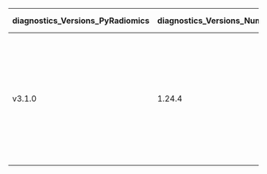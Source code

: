 | diagnostics_Versions_PyRadiomics | diagnostics_Versions_Numpy | diagnostics_Versions_SimpleITK | diagnostics_Versions_PyWavelet | diagnostics_Versions_Python | diagnostics_Configuration_Settings | diagnostics_Configuration_EnabledImageTypes | diagnostics_Image-original_Hash | diagnostics_Image-original_Dimensionality | diagnostics_Image-original_Spacing | diagnostics_Image-original_Size | diagnostics_Image-original_Mean | diagnostics_Image-original_Minimum | diagnostics_Image-original_Maximum | diagnostics_Mask-original_Hash | diagnostics_Mask-original_Spacing | diagnostics_Mask-original_Size | diagnostics_Mask-original_BoundingBox | diagnostics_Mask-original_VoxelNum | diagnostics_Mask-original_VolumeNum | diagnostics_Mask-original_CenterOfMassIndex | diagnostics_Mask-original_CenterOfMass | diagnostics_Image-interpolated_Spacing | diagnostics_Image-interpolated_Size | diagnostics_Image-interpolated_Mean | diagnostics_Image-interpolated_Minimum | diagnostics_Image-interpolated_Maximum | diagnostics_Mask-interpolated_Spacing | diagnostics_Mask-interpolated_Size | diagnostics_Mask-interpolated_BoundingBox | diagnostics_Mask-interpolated_VoxelNum | diagnostics_Mask-interpolated_VolumeNum | diagnostics_Mask-interpolated_CenterOfMassIndex | diagnostics_Mask-interpolated_CenterOfMass | diagnostics_Mask-interpolated_Mean | diagnostics_Mask-interpolated_Minimum | diagnostics_Mask-interpolated_Maximum | original_shape_VoxelVolume | original_shape_MeshVolume | original_shape_SurfaceArea | original_shape_SurfaceVolumeRatio | original_shape_Compactness1 | original_shape_Compactness2 | original_shape_Sphericity | original_shape_SphericalDisproportion | original_shape_Maximum3DDiameter | original_shape_Maximum2DDiameterSlice | original_shape_Maximum2DDiameterColumn | original_shape_Maximum2DDiameterRow | original_shape_MajorAxisLength | original_shape_MinorAxisLength | original_shape_LeastAxisLength | original_shape_Elongation | original_shape_Flatness | original_firstorder_Energy | original_firstorder_TotalEnergy | original_firstorder_Entropy | original_firstorder_Minimum | original_firstorder_10Percentile | original_firstorder_90Percentile | original_firstorder_Maximum | original_firstorder_Mean | original_firstorder_Median | original_firstorder_InterquartileRange | original_firstorder_Range | original_firstorder_MeanAbsoluteDeviation | original_firstorder_RobustMeanAbsoluteDeviation | original_firstorder_RootMeanSquared | original_firstorder_StandardDeviation | original_firstorder_Skewness | original_firstorder_Kurtosis | original_firstorder_Variance | original_firstorder_Uniformity | original_glcm_Autocorrelation | original_glcm_ClusterProminence | original_glcm_ClusterShade | original_glcm_ClusterTendency | original_glcm_Contrast | original_glcm_Correlation | original_glcm_DifferenceAverage | original_glcm_DifferenceEntropy | original_glcm_DifferenceVariance | original_glcm_Id | original_glcm_Idm | original_glcm_Idmn | original_glcm_Idn | original_glcm_Imc1 | original_glcm_Imc2 | original_glcm_InverseVariance | original_glcm_JointAverage | original_glcm_JointEnergy | original_glcm_JointEntropy | original_glcm_MCC | original_glcm_MaximumProbability | original_glcm_SumAverage | original_glcm_SumEntropy | original_glcm_SumSquares | original_gldm_DependenceEntropy | original_gldm_DependenceNonUniformity | original_gldm_DependenceNonUniformityNormalized | original_gldm_DependenceVariance | original_gldm_GrayLevelNonUniformity | original_gldm_GrayLevelVariance | original_gldm_HighGrayLevelEmphasis | original_gldm_LargeDependenceEmphasis | original_gldm_LargeDependenceHighGrayLevelEmphasis | original_gldm_LargeDependenceLowGrayLevelEmphasis | original_gldm_LowGrayLevelEmphasis | original_gldm_SmallDependenceEmphasis | original_gldm_SmallDependenceHighGrayLevelEmphasis | original_gldm_SmallDependenceLowGrayLevelEmphasis | original_glrlm_GrayLevelNonUniformity | original_glrlm_GrayLevelNonUniformityNormalized | original_glrlm_GrayLevelVariance | original_glrlm_HighGrayLevelRunEmphasis | original_glrlm_LongRunEmphasis | original_glrlm_LongRunHighGrayLevelEmphasis | original_glrlm_LongRunLowGrayLevelEmphasis | original_glrlm_LowGrayLevelRunEmphasis | original_glrlm_RunEntropy | original_glrlm_RunLengthNonUniformity | original_glrlm_RunLengthNonUniformityNormalized | original_glrlm_RunPercentage | original_glrlm_RunVariance | original_glrlm_ShortRunEmphasis | original_glrlm_ShortRunHighGrayLevelEmphasis | original_glrlm_ShortRunLowGrayLevelEmphasis | original_glszm_GrayLevelNonUniformity | original_glszm_GrayLevelNonUniformityNormalized | original_glszm_GrayLevelVariance | original_glszm_HighGrayLevelZoneEmphasis | original_glszm_LargeAreaEmphasis | original_glszm_LargeAreaHighGrayLevelEmphasis | original_glszm_LargeAreaLowGrayLevelEmphasis | original_glszm_LowGrayLevelZoneEmphasis | original_glszm_SizeZoneNonUniformity | original_glszm_SizeZoneNonUniformityNormalized | original_glszm_SmallAreaEmphasis | original_glszm_SmallAreaHighGrayLevelEmphasis | original_glszm_SmallAreaLowGrayLevelEmphasis | original_glszm_ZoneEntropy | original_glszm_ZonePercentage | original_glszm_ZoneVariance | original_ngtdm_Busyness | original_ngtdm_Coarseness | original_ngtdm_Complexity | original_ngtdm_Contrast | original_ngtdm_Strength | log-sigma-3-mm-3D_firstorder_Energy | log-sigma-3-mm-3D_firstorder_TotalEnergy | log-sigma-3-mm-3D_firstorder_Entropy | log-sigma-3-mm-3D_firstorder_Minimum | log-sigma-3-mm-3D_firstorder_10Percentile | log-sigma-3-mm-3D_firstorder_90Percentile | log-sigma-3-mm-3D_firstorder_Maximum | log-sigma-3-mm-3D_firstorder_Mean | log-sigma-3-mm-3D_firstorder_Median | log-sigma-3-mm-3D_firstorder_InterquartileRange | log-sigma-3-mm-3D_firstorder_Range | log-sigma-3-mm-3D_firstorder_MeanAbsoluteDeviation | log-sigma-3-mm-3D_firstorder_RobustMeanAbsoluteDeviation | log-sigma-3-mm-3D_firstorder_RootMeanSquared | log-sigma-3-mm-3D_firstorder_StandardDeviation | log-sigma-3-mm-3D_firstorder_Skewness | log-sigma-3-mm-3D_firstorder_Kurtosis | log-sigma-3-mm-3D_firstorder_Variance | log-sigma-3-mm-3D_firstorder_Uniformity | log-sigma-3-mm-3D_glcm_Autocorrelation | log-sigma-3-mm-3D_glcm_ClusterProminence | log-sigma-3-mm-3D_glcm_ClusterShade | log-sigma-3-mm-3D_glcm_ClusterTendency | log-sigma-3-mm-3D_glcm_Contrast | log-sigma-3-mm-3D_glcm_Correlation | log-sigma-3-mm-3D_glcm_DifferenceAverage | log-sigma-3-mm-3D_glcm_DifferenceEntropy | log-sigma-3-mm-3D_glcm_DifferenceVariance | log-sigma-3-mm-3D_glcm_Id | log-sigma-3-mm-3D_glcm_Idm | log-sigma-3-mm-3D_glcm_Idmn | log-sigma-3-mm-3D_glcm_Idn | log-sigma-3-mm-3D_glcm_Imc1 | log-sigma-3-mm-3D_glcm_Imc2 | log-sigma-3-mm-3D_glcm_InverseVariance | log-sigma-3-mm-3D_glcm_JointAverage | log-sigma-3-mm-3D_glcm_JointEnergy | log-sigma-3-mm-3D_glcm_JointEntropy | log-sigma-3-mm-3D_glcm_MCC | log-sigma-3-mm-3D_glcm_MaximumProbability | log-sigma-3-mm-3D_glcm_SumAverage | log-sigma-3-mm-3D_glcm_SumEntropy | log-sigma-3-mm-3D_glcm_SumSquares | log-sigma-3-mm-3D_gldm_DependenceEntropy | log-sigma-3-mm-3D_gldm_DependenceNonUniformity | log-sigma-3-mm-3D_gldm_DependenceNonUniformityNormalized | log-sigma-3-mm-3D_gldm_DependenceVariance | log-sigma-3-mm-3D_gldm_GrayLevelNonUniformity | log-sigma-3-mm-3D_gldm_GrayLevelVariance | log-sigma-3-mm-3D_gldm_HighGrayLevelEmphasis | log-sigma-3-mm-3D_gldm_LargeDependenceEmphasis | log-sigma-3-mm-3D_gldm_LargeDependenceHighGrayLevelEmphasis | log-sigma-3-mm-3D_gldm_LargeDependenceLowGrayLevelEmphasis | log-sigma-3-mm-3D_gldm_LowGrayLevelEmphasis | log-sigma-3-mm-3D_gldm_SmallDependenceEmphasis | log-sigma-3-mm-3D_gldm_SmallDependenceHighGrayLevelEmphasis | log-sigma-3-mm-3D_gldm_SmallDependenceLowGrayLevelEmphasis | log-sigma-3-mm-3D_glrlm_GrayLevelNonUniformity | log-sigma-3-mm-3D_glrlm_GrayLevelNonUniformityNormalized | log-sigma-3-mm-3D_glrlm_GrayLevelVariance | log-sigma-3-mm-3D_glrlm_HighGrayLevelRunEmphasis | log-sigma-3-mm-3D_glrlm_LongRunEmphasis | log-sigma-3-mm-3D_glrlm_LongRunHighGrayLevelEmphasis | log-sigma-3-mm-3D_glrlm_LongRunLowGrayLevelEmphasis | log-sigma-3-mm-3D_glrlm_LowGrayLevelRunEmphasis | log-sigma-3-mm-3D_glrlm_RunEntropy | log-sigma-3-mm-3D_glrlm_RunLengthNonUniformity | log-sigma-3-mm-3D_glrlm_RunLengthNonUniformityNormalized | log-sigma-3-mm-3D_glrlm_RunPercentage | log-sigma-3-mm-3D_glrlm_RunVariance | log-sigma-3-mm-3D_glrlm_ShortRunEmphasis | log-sigma-3-mm-3D_glrlm_ShortRunHighGrayLevelEmphasis | log-sigma-3-mm-3D_glrlm_ShortRunLowGrayLevelEmphasis | log-sigma-3-mm-3D_glszm_GrayLevelNonUniformity | log-sigma-3-mm-3D_glszm_GrayLevelNonUniformityNormalized | log-sigma-3-mm-3D_glszm_GrayLevelVariance | log-sigma-3-mm-3D_glszm_HighGrayLevelZoneEmphasis | log-sigma-3-mm-3D_glszm_LargeAreaEmphasis | log-sigma-3-mm-3D_glszm_LargeAreaHighGrayLevelEmphasis | log-sigma-3-mm-3D_glszm_LargeAreaLowGrayLevelEmphasis | log-sigma-3-mm-3D_glszm_LowGrayLevelZoneEmphasis | log-sigma-3-mm-3D_glszm_SizeZoneNonUniformity | log-sigma-3-mm-3D_glszm_SizeZoneNonUniformityNormalized | log-sigma-3-mm-3D_glszm_SmallAreaEmphasis | log-sigma-3-mm-3D_glszm_SmallAreaHighGrayLevelEmphasis | log-sigma-3-mm-3D_glszm_SmallAreaLowGrayLevelEmphasis | log-sigma-3-mm-3D_glszm_ZoneEntropy | log-sigma-3-mm-3D_glszm_ZonePercentage | log-sigma-3-mm-3D_glszm_ZoneVariance | log-sigma-3-mm-3D_ngtdm_Busyness | log-sigma-3-mm-3D_ngtdm_Coarseness | log-sigma-3-mm-3D_ngtdm_Complexity | log-sigma-3-mm-3D_ngtdm_Contrast | log-sigma-3-mm-3D_ngtdm_Strength | log-sigma-5-mm-3D_firstorder_Energy | log-sigma-5-mm-3D_firstorder_TotalEnergy | log-sigma-5-mm-3D_firstorder_Entropy | log-sigma-5-mm-3D_firstorder_Minimum | log-sigma-5-mm-3D_firstorder_10Percentile | log-sigma-5-mm-3D_firstorder_90Percentile | log-sigma-5-mm-3D_firstorder_Maximum | log-sigma-5-mm-3D_firstorder_Mean | log-sigma-5-mm-3D_firstorder_Median | log-sigma-5-mm-3D_firstorder_InterquartileRange | log-sigma-5-mm-3D_firstorder_Range | log-sigma-5-mm-3D_firstorder_MeanAbsoluteDeviation | log-sigma-5-mm-3D_firstorder_RobustMeanAbsoluteDeviation | log-sigma-5-mm-3D_firstorder_RootMeanSquared | log-sigma-5-mm-3D_firstorder_StandardDeviation | log-sigma-5-mm-3D_firstorder_Skewness | log-sigma-5-mm-3D_firstorder_Kurtosis | log-sigma-5-mm-3D_firstorder_Variance | log-sigma-5-mm-3D_firstorder_Uniformity | log-sigma-5-mm-3D_glcm_Autocorrelation | log-sigma-5-mm-3D_glcm_ClusterProminence | log-sigma-5-mm-3D_glcm_ClusterShade | log-sigma-5-mm-3D_glcm_ClusterTendency | log-sigma-5-mm-3D_glcm_Contrast | log-sigma-5-mm-3D_glcm_Correlation | log-sigma-5-mm-3D_glcm_DifferenceAverage | log-sigma-5-mm-3D_glcm_DifferenceEntropy | log-sigma-5-mm-3D_glcm_DifferenceVariance | log-sigma-5-mm-3D_glcm_Id | log-sigma-5-mm-3D_glcm_Idm | log-sigma-5-mm-3D_glcm_Idmn | log-sigma-5-mm-3D_glcm_Idn | log-sigma-5-mm-3D_glcm_Imc1 | log-sigma-5-mm-3D_glcm_Imc2 | log-sigma-5-mm-3D_glcm_InverseVariance | log-sigma-5-mm-3D_glcm_JointAverage | log-sigma-5-mm-3D_glcm_JointEnergy | log-sigma-5-mm-3D_glcm_JointEntropy | log-sigma-5-mm-3D_glcm_MCC | log-sigma-5-mm-3D_glcm_MaximumProbability | log-sigma-5-mm-3D_glcm_SumAverage | log-sigma-5-mm-3D_glcm_SumEntropy | log-sigma-5-mm-3D_glcm_SumSquares | log-sigma-5-mm-3D_gldm_DependenceEntropy | log-sigma-5-mm-3D_gldm_DependenceNonUniformity | log-sigma-5-mm-3D_gldm_DependenceNonUniformityNormalized | log-sigma-5-mm-3D_gldm_DependenceVariance | log-sigma-5-mm-3D_gldm_GrayLevelNonUniformity | log-sigma-5-mm-3D_gldm_GrayLevelVariance | log-sigma-5-mm-3D_gldm_HighGrayLevelEmphasis | log-sigma-5-mm-3D_gldm_LargeDependenceEmphasis | log-sigma-5-mm-3D_gldm_LargeDependenceHighGrayLevelEmphasis | log-sigma-5-mm-3D_gldm_LargeDependenceLowGrayLevelEmphasis | log-sigma-5-mm-3D_gldm_LowGrayLevelEmphasis | log-sigma-5-mm-3D_gldm_SmallDependenceEmphasis | log-sigma-5-mm-3D_gldm_SmallDependenceHighGrayLevelEmphasis | log-sigma-5-mm-3D_gldm_SmallDependenceLowGrayLevelEmphasis | log-sigma-5-mm-3D_glrlm_GrayLevelNonUniformity | log-sigma-5-mm-3D_glrlm_GrayLevelNonUniformityNormalized | log-sigma-5-mm-3D_glrlm_GrayLevelVariance | log-sigma-5-mm-3D_glrlm_HighGrayLevelRunEmphasis | log-sigma-5-mm-3D_glrlm_LongRunEmphasis | log-sigma-5-mm-3D_glrlm_LongRunHighGrayLevelEmphasis | log-sigma-5-mm-3D_glrlm_LongRunLowGrayLevelEmphasis | log-sigma-5-mm-3D_glrlm_LowGrayLevelRunEmphasis | log-sigma-5-mm-3D_glrlm_RunEntropy | log-sigma-5-mm-3D_glrlm_RunLengthNonUniformity | log-sigma-5-mm-3D_glrlm_RunLengthNonUniformityNormalized | log-sigma-5-mm-3D_glrlm_RunPercentage | log-sigma-5-mm-3D_glrlm_RunVariance | log-sigma-5-mm-3D_glrlm_ShortRunEmphasis | log-sigma-5-mm-3D_glrlm_ShortRunHighGrayLevelEmphasis | log-sigma-5-mm-3D_glrlm_ShortRunLowGrayLevelEmphasis | log-sigma-5-mm-3D_glszm_GrayLevelNonUniformity | log-sigma-5-mm-3D_glszm_GrayLevelNonUniformityNormalized | log-sigma-5-mm-3D_glszm_GrayLevelVariance | log-sigma-5-mm-3D_glszm_HighGrayLevelZoneEmphasis | log-sigma-5-mm-3D_glszm_LargeAreaEmphasis | log-sigma-5-mm-3D_glszm_LargeAreaHighGrayLevelEmphasis | log-sigma-5-mm-3D_glszm_LargeAreaLowGrayLevelEmphasis | log-sigma-5-mm-3D_glszm_LowGrayLevelZoneEmphasis | log-sigma-5-mm-3D_glszm_SizeZoneNonUniformity | log-sigma-5-mm-3D_glszm_SizeZoneNonUniformityNormalized | log-sigma-5-mm-3D_glszm_SmallAreaEmphasis | log-sigma-5-mm-3D_glszm_SmallAreaHighGrayLevelEmphasis | log-sigma-5-mm-3D_glszm_SmallAreaLowGrayLevelEmphasis | log-sigma-5-mm-3D_glszm_ZoneEntropy | log-sigma-5-mm-3D_glszm_ZonePercentage | log-sigma-5-mm-3D_glszm_ZoneVariance | log-sigma-5-mm-3D_ngtdm_Busyness | log-sigma-5-mm-3D_ngtdm_Coarseness | log-sigma-5-mm-3D_ngtdm_Complexity | log-sigma-5-mm-3D_ngtdm_Contrast | log-sigma-5-mm-3D_ngtdm_Strength | wavelet-LLH_firstorder_Energy | wavelet-LLH_firstorder_TotalEnergy | wavelet-LLH_firstorder_Entropy | wavelet-LLH_firstorder_Minimum | wavelet-LLH_firstorder_10Percentile | wavelet-LLH_firstorder_90Percentile | wavelet-LLH_firstorder_Maximum | wavelet-LLH_firstorder_Mean | wavelet-LLH_firstorder_Median | wavelet-LLH_firstorder_InterquartileRange | wavelet-LLH_firstorder_Range | wavelet-LLH_firstorder_MeanAbsoluteDeviation | wavelet-LLH_firstorder_RobustMeanAbsoluteDeviation | wavelet-LLH_firstorder_RootMeanSquared | wavelet-LLH_firstorder_StandardDeviation | wavelet-LLH_firstorder_Skewness | wavelet-LLH_firstorder_Kurtosis | wavelet-LLH_firstorder_Variance | wavelet-LLH_firstorder_Uniformity | wavelet-LLH_glcm_Autocorrelation | wavelet-LLH_glcm_ClusterProminence | wavelet-LLH_glcm_ClusterShade | wavelet-LLH_glcm_ClusterTendency | wavelet-LLH_glcm_Contrast | wavelet-LLH_glcm_Correlation | wavelet-LLH_glcm_DifferenceAverage | wavelet-LLH_glcm_DifferenceEntropy | wavelet-LLH_glcm_DifferenceVariance | wavelet-LLH_glcm_Id | wavelet-LLH_glcm_Idm | wavelet-LLH_glcm_Idmn | wavelet-LLH_glcm_Idn | wavelet-LLH_glcm_Imc1 | wavelet-LLH_glcm_Imc2 | wavelet-LLH_glcm_InverseVariance | wavelet-LLH_glcm_JointAverage | wavelet-LLH_glcm_JointEnergy | wavelet-LLH_glcm_JointEntropy | wavelet-LLH_glcm_MCC | wavelet-LLH_glcm_MaximumProbability | wavelet-LLH_glcm_SumAverage | wavelet-LLH_glcm_SumEntropy | wavelet-LLH_glcm_SumSquares | wavelet-LLH_gldm_DependenceEntropy | wavelet-LLH_gldm_DependenceNonUniformity | wavelet-LLH_gldm_DependenceNonUniformityNormalized | wavelet-LLH_gldm_DependenceVariance | wavelet-LLH_gldm_GrayLevelNonUniformity | wavelet-LLH_gldm_GrayLevelVariance | wavelet-LLH_gldm_HighGrayLevelEmphasis | wavelet-LLH_gldm_LargeDependenceEmphasis | wavelet-LLH_gldm_LargeDependenceHighGrayLevelEmphasis | wavelet-LLH_gldm_LargeDependenceLowGrayLevelEmphasis | wavelet-LLH_gldm_LowGrayLevelEmphasis | wavelet-LLH_gldm_SmallDependenceEmphasis | wavelet-LLH_gldm_SmallDependenceHighGrayLevelEmphasis | wavelet-LLH_gldm_SmallDependenceLowGrayLevelEmphasis | wavelet-LLH_glrlm_GrayLevelNonUniformity | wavelet-LLH_glrlm_GrayLevelNonUniformityNormalized | wavelet-LLH_glrlm_GrayLevelVariance | wavelet-LLH_glrlm_HighGrayLevelRunEmphasis | wavelet-LLH_glrlm_LongRunEmphasis | wavelet-LLH_glrlm_LongRunHighGrayLevelEmphasis | wavelet-LLH_glrlm_LongRunLowGrayLevelEmphasis | wavelet-LLH_glrlm_LowGrayLevelRunEmphasis | wavelet-LLH_glrlm_RunEntropy | wavelet-LLH_glrlm_RunLengthNonUniformity | wavelet-LLH_glrlm_RunLengthNonUniformityNormalized | wavelet-LLH_glrlm_RunPercentage | wavelet-LLH_glrlm_RunVariance | wavelet-LLH_glrlm_ShortRunEmphasis | wavelet-LLH_glrlm_ShortRunHighGrayLevelEmphasis | wavelet-LLH_glrlm_ShortRunLowGrayLevelEmphasis | wavelet-LLH_glszm_GrayLevelNonUniformity | wavelet-LLH_glszm_GrayLevelNonUniformityNormalized | wavelet-LLH_glszm_GrayLevelVariance | wavelet-LLH_glszm_HighGrayLevelZoneEmphasis | wavelet-LLH_glszm_LargeAreaEmphasis | wavelet-LLH_glszm_LargeAreaHighGrayLevelEmphasis | wavelet-LLH_glszm_LargeAreaLowGrayLevelEmphasis | wavelet-LLH_glszm_LowGrayLevelZoneEmphasis | wavelet-LLH_glszm_SizeZoneNonUniformity | wavelet-LLH_glszm_SizeZoneNonUniformityNormalized | wavelet-LLH_glszm_SmallAreaEmphasis | wavelet-LLH_glszm_SmallAreaHighGrayLevelEmphasis | wavelet-LLH_glszm_SmallAreaLowGrayLevelEmphasis | wavelet-LLH_glszm_ZoneEntropy | wavelet-LLH_glszm_ZonePercentage | wavelet-LLH_glszm_ZoneVariance | wavelet-LLH_ngtdm_Busyness | wavelet-LLH_ngtdm_Coarseness | wavelet-LLH_ngtdm_Complexity | wavelet-LLH_ngtdm_Contrast | wavelet-LLH_ngtdm_Strength | wavelet-LHL_firstorder_Energy | wavelet-LHL_firstorder_TotalEnergy | wavelet-LHL_firstorder_Entropy | wavelet-LHL_firstorder_Minimum | wavelet-LHL_firstorder_10Percentile | wavelet-LHL_firstorder_90Percentile | wavelet-LHL_firstorder_Maximum | wavelet-LHL_firstorder_Mean | wavelet-LHL_firstorder_Median | wavelet-LHL_firstorder_InterquartileRange | wavelet-LHL_firstorder_Range | wavelet-LHL_firstorder_MeanAbsoluteDeviation | wavelet-LHL_firstorder_RobustMeanAbsoluteDeviation | wavelet-LHL_firstorder_RootMeanSquared | wavelet-LHL_firstorder_StandardDeviation | wavelet-LHL_firstorder_Skewness | wavelet-LHL_firstorder_Kurtosis | wavelet-LHL_firstorder_Variance | wavelet-LHL_firstorder_Uniformity | wavelet-LHL_glcm_Autocorrelation | wavelet-LHL_glcm_ClusterProminence | wavelet-LHL_glcm_ClusterShade | wavelet-LHL_glcm_ClusterTendency | wavelet-LHL_glcm_Contrast | wavelet-LHL_glcm_Correlation | wavelet-LHL_glcm_DifferenceAverage | wavelet-LHL_glcm_DifferenceEntropy | wavelet-LHL_glcm_DifferenceVariance | wavelet-LHL_glcm_Id | wavelet-LHL_glcm_Idm | wavelet-LHL_glcm_Idmn | wavelet-LHL_glcm_Idn | wavelet-LHL_glcm_Imc1 | wavelet-LHL_glcm_Imc2 | wavelet-LHL_glcm_InverseVariance | wavelet-LHL_glcm_JointAverage | wavelet-LHL_glcm_JointEnergy | wavelet-LHL_glcm_JointEntropy | wavelet-LHL_glcm_MCC | wavelet-LHL_glcm_MaximumProbability | wavelet-LHL_glcm_SumAverage | wavelet-LHL_glcm_SumEntropy | wavelet-LHL_glcm_SumSquares | wavelet-LHL_gldm_DependenceEntropy | wavelet-LHL_gldm_DependenceNonUniformity | wavelet-LHL_gldm_DependenceNonUniformityNormalized | wavelet-LHL_gldm_DependenceVariance | wavelet-LHL_gldm_GrayLevelNonUniformity | wavelet-LHL_gldm_GrayLevelVariance | wavelet-LHL_gldm_HighGrayLevelEmphasis | wavelet-LHL_gldm_LargeDependenceEmphasis | wavelet-LHL_gldm_LargeDependenceHighGrayLevelEmphasis | wavelet-LHL_gldm_LargeDependenceLowGrayLevelEmphasis | wavelet-LHL_gldm_LowGrayLevelEmphasis | wavelet-LHL_gldm_SmallDependenceEmphasis | wavelet-LHL_gldm_SmallDependenceHighGrayLevelEmphasis | wavelet-LHL_gldm_SmallDependenceLowGrayLevelEmphasis | wavelet-LHL_glrlm_GrayLevelNonUniformity | wavelet-LHL_glrlm_GrayLevelNonUniformityNormalized | wavelet-LHL_glrlm_GrayLevelVariance | wavelet-LHL_glrlm_HighGrayLevelRunEmphasis | wavelet-LHL_glrlm_LongRunEmphasis | wavelet-LHL_glrlm_LongRunHighGrayLevelEmphasis | wavelet-LHL_glrlm_LongRunLowGrayLevelEmphasis | wavelet-LHL_glrlm_LowGrayLevelRunEmphasis | wavelet-LHL_glrlm_RunEntropy | wavelet-LHL_glrlm_RunLengthNonUniformity | wavelet-LHL_glrlm_RunLengthNonUniformityNormalized | wavelet-LHL_glrlm_RunPercentage | wavelet-LHL_glrlm_RunVariance | wavelet-LHL_glrlm_ShortRunEmphasis | wavelet-LHL_glrlm_ShortRunHighGrayLevelEmphasis | wavelet-LHL_glrlm_ShortRunLowGrayLevelEmphasis | wavelet-LHL_glszm_GrayLevelNonUniformity | wavelet-LHL_glszm_GrayLevelNonUniformityNormalized | wavelet-LHL_glszm_GrayLevelVariance | wavelet-LHL_glszm_HighGrayLevelZoneEmphasis | wavelet-LHL_glszm_LargeAreaEmphasis | wavelet-LHL_glszm_LargeAreaHighGrayLevelEmphasis | wavelet-LHL_glszm_LargeAreaLowGrayLevelEmphasis | wavelet-LHL_glszm_LowGrayLevelZoneEmphasis | wavelet-LHL_glszm_SizeZoneNonUniformity | wavelet-LHL_glszm_SizeZoneNonUniformityNormalized | wavelet-LHL_glszm_SmallAreaEmphasis | wavelet-LHL_glszm_SmallAreaHighGrayLevelEmphasis | wavelet-LHL_glszm_SmallAreaLowGrayLevelEmphasis | wavelet-LHL_glszm_ZoneEntropy | wavelet-LHL_glszm_ZonePercentage | wavelet-LHL_glszm_ZoneVariance | wavelet-LHL_ngtdm_Busyness | wavelet-LHL_ngtdm_Coarseness | wavelet-LHL_ngtdm_Complexity | wavelet-LHL_ngtdm_Contrast | wavelet-LHL_ngtdm_Strength | wavelet-LHH_firstorder_Energy | wavelet-LHH_firstorder_TotalEnergy | wavelet-LHH_firstorder_Entropy | wavelet-LHH_firstorder_Minimum | wavelet-LHH_firstorder_10Percentile | wavelet-LHH_firstorder_90Percentile | wavelet-LHH_firstorder_Maximum | wavelet-LHH_firstorder_Mean | wavelet-LHH_firstorder_Median | wavelet-LHH_firstorder_InterquartileRange | wavelet-LHH_firstorder_Range | wavelet-LHH_firstorder_MeanAbsoluteDeviation | wavelet-LHH_firstorder_RobustMeanAbsoluteDeviation | wavelet-LHH_firstorder_RootMeanSquared | wavelet-LHH_firstorder_StandardDeviation | wavelet-LHH_firstorder_Skewness | wavelet-LHH_firstorder_Kurtosis | wavelet-LHH_firstorder_Variance | wavelet-LHH_firstorder_Uniformity | wavelet-LHH_glcm_Autocorrelation | wavelet-LHH_glcm_ClusterProminence | wavelet-LHH_glcm_ClusterShade | wavelet-LHH_glcm_ClusterTendency | wavelet-LHH_glcm_Contrast | wavelet-LHH_glcm_Correlation | wavelet-LHH_glcm_DifferenceAverage | wavelet-LHH_glcm_DifferenceEntropy | wavelet-LHH_glcm_DifferenceVariance | wavelet-LHH_glcm_Id | wavelet-LHH_glcm_Idm | wavelet-LHH_glcm_Idmn | wavelet-LHH_glcm_Idn | wavelet-LHH_glcm_Imc1 | wavelet-LHH_glcm_Imc2 | wavelet-LHH_glcm_InverseVariance | wavelet-LHH_glcm_JointAverage | wavelet-LHH_glcm_JointEnergy | wavelet-LHH_glcm_JointEntropy | wavelet-LHH_glcm_MCC | wavelet-LHH_glcm_MaximumProbability | wavelet-LHH_glcm_SumAverage | wavelet-LHH_glcm_SumEntropy | wavelet-LHH_glcm_SumSquares | wavelet-LHH_gldm_DependenceEntropy | wavelet-LHH_gldm_DependenceNonUniformity | wavelet-LHH_gldm_DependenceNonUniformityNormalized | wavelet-LHH_gldm_DependenceVariance | wavelet-LHH_gldm_GrayLevelNonUniformity | wavelet-LHH_gldm_GrayLevelVariance | wavelet-LHH_gldm_HighGrayLevelEmphasis | wavelet-LHH_gldm_LargeDependenceEmphasis | wavelet-LHH_gldm_LargeDependenceHighGrayLevelEmphasis | wavelet-LHH_gldm_LargeDependenceLowGrayLevelEmphasis | wavelet-LHH_gldm_LowGrayLevelEmphasis | wavelet-LHH_gldm_SmallDependenceEmphasis | wavelet-LHH_gldm_SmallDependenceHighGrayLevelEmphasis | wavelet-LHH_gldm_SmallDependenceLowGrayLevelEmphasis | wavelet-LHH_glrlm_GrayLevelNonUniformity | wavelet-LHH_glrlm_GrayLevelNonUniformityNormalized | wavelet-LHH_glrlm_GrayLevelVariance | wavelet-LHH_glrlm_HighGrayLevelRunEmphasis | wavelet-LHH_glrlm_LongRunEmphasis | wavelet-LHH_glrlm_LongRunHighGrayLevelEmphasis | wavelet-LHH_glrlm_LongRunLowGrayLevelEmphasis | wavelet-LHH_glrlm_LowGrayLevelRunEmphasis | wavelet-LHH_glrlm_RunEntropy | wavelet-LHH_glrlm_RunLengthNonUniformity | wavelet-LHH_glrlm_RunLengthNonUniformityNormalized | wavelet-LHH_glrlm_RunPercentage | wavelet-LHH_glrlm_RunVariance | wavelet-LHH_glrlm_ShortRunEmphasis | wavelet-LHH_glrlm_ShortRunHighGrayLevelEmphasis | wavelet-LHH_glrlm_ShortRunLowGrayLevelEmphasis | wavelet-LHH_glszm_GrayLevelNonUniformity | wavelet-LHH_glszm_GrayLevelNonUniformityNormalized | wavelet-LHH_glszm_GrayLevelVariance | wavelet-LHH_glszm_HighGrayLevelZoneEmphasis | wavelet-LHH_glszm_LargeAreaEmphasis | wavelet-LHH_glszm_LargeAreaHighGrayLevelEmphasis | wavelet-LHH_glszm_LargeAreaLowGrayLevelEmphasis | wavelet-LHH_glszm_LowGrayLevelZoneEmphasis | wavelet-LHH_glszm_SizeZoneNonUniformity | wavelet-LHH_glszm_SizeZoneNonUniformityNormalized | wavelet-LHH_glszm_SmallAreaEmphasis | wavelet-LHH_glszm_SmallAreaHighGrayLevelEmphasis | wavelet-LHH_glszm_SmallAreaLowGrayLevelEmphasis | wavelet-LHH_glszm_ZoneEntropy | wavelet-LHH_glszm_ZonePercentage | wavelet-LHH_glszm_ZoneVariance | wavelet-LHH_ngtdm_Busyness | wavelet-LHH_ngtdm_Coarseness | wavelet-LHH_ngtdm_Complexity | wavelet-LHH_ngtdm_Contrast | wavelet-LHH_ngtdm_Strength | wavelet-HLL_firstorder_Energy | wavelet-HLL_firstorder_TotalEnergy | wavelet-HLL_firstorder_Entropy | wavelet-HLL_firstorder_Minimum | wavelet-HLL_firstorder_10Percentile | wavelet-HLL_firstorder_90Percentile | wavelet-HLL_firstorder_Maximum | wavelet-HLL_firstorder_Mean | wavelet-HLL_firstorder_Median | wavelet-HLL_firstorder_InterquartileRange | wavelet-HLL_firstorder_Range | wavelet-HLL_firstorder_MeanAbsoluteDeviation | wavelet-HLL_firstorder_RobustMeanAbsoluteDeviation | wavelet-HLL_firstorder_RootMeanSquared | wavelet-HLL_firstorder_StandardDeviation | wavelet-HLL_firstorder_Skewness | wavelet-HLL_firstorder_Kurtosis | wavelet-HLL_firstorder_Variance | wavelet-HLL_firstorder_Uniformity | wavelet-HLL_glcm_Autocorrelation | wavelet-HLL_glcm_ClusterProminence | wavelet-HLL_glcm_ClusterShade | wavelet-HLL_glcm_ClusterTendency | wavelet-HLL_glcm_Contrast | wavelet-HLL_glcm_Correlation | wavelet-HLL_glcm_DifferenceAverage | wavelet-HLL_glcm_DifferenceEntropy | wavelet-HLL_glcm_DifferenceVariance | wavelet-HLL_glcm_Id | wavelet-HLL_glcm_Idm | wavelet-HLL_glcm_Idmn | wavelet-HLL_glcm_Idn | wavelet-HLL_glcm_Imc1 | wavelet-HLL_glcm_Imc2 | wavelet-HLL_glcm_InverseVariance | wavelet-HLL_glcm_JointAverage | wavelet-HLL_glcm_JointEnergy | wavelet-HLL_glcm_JointEntropy | wavelet-HLL_glcm_MCC | wavelet-HLL_glcm_MaximumProbability | wavelet-HLL_glcm_SumAverage | wavelet-HLL_glcm_SumEntropy | wavelet-HLL_glcm_SumSquares | wavelet-HLL_gldm_DependenceEntropy | wavelet-HLL_gldm_DependenceNonUniformity | wavelet-HLL_gldm_DependenceNonUniformityNormalized | wavelet-HLL_gldm_DependenceVariance | wavelet-HLL_gldm_GrayLevelNonUniformity | wavelet-HLL_gldm_GrayLevelVariance | wavelet-HLL_gldm_HighGrayLevelEmphasis | wavelet-HLL_gldm_LargeDependenceEmphasis | wavelet-HLL_gldm_LargeDependenceHighGrayLevelEmphasis | wavelet-HLL_gldm_LargeDependenceLowGrayLevelEmphasis | wavelet-HLL_gldm_LowGrayLevelEmphasis | wavelet-HLL_gldm_SmallDependenceEmphasis | wavelet-HLL_gldm_SmallDependenceHighGrayLevelEmphasis | wavelet-HLL_gldm_SmallDependenceLowGrayLevelEmphasis | wavelet-HLL_glrlm_GrayLevelNonUniformity | wavelet-HLL_glrlm_GrayLevelNonUniformityNormalized | wavelet-HLL_glrlm_GrayLevelVariance | wavelet-HLL_glrlm_HighGrayLevelRunEmphasis | wavelet-HLL_glrlm_LongRunEmphasis | wavelet-HLL_glrlm_LongRunHighGrayLevelEmphasis | wavelet-HLL_glrlm_LongRunLowGrayLevelEmphasis | wavelet-HLL_glrlm_LowGrayLevelRunEmphasis | wavelet-HLL_glrlm_RunEntropy | wavelet-HLL_glrlm_RunLengthNonUniformity | wavelet-HLL_glrlm_RunLengthNonUniformityNormalized | wavelet-HLL_glrlm_RunPercentage | wavelet-HLL_glrlm_RunVariance | wavelet-HLL_glrlm_ShortRunEmphasis | wavelet-HLL_glrlm_ShortRunHighGrayLevelEmphasis | wavelet-HLL_glrlm_ShortRunLowGrayLevelEmphasis | wavelet-HLL_glszm_GrayLevelNonUniformity | wavelet-HLL_glszm_GrayLevelNonUniformityNormalized | wavelet-HLL_glszm_GrayLevelVariance | wavelet-HLL_glszm_HighGrayLevelZoneEmphasis | wavelet-HLL_glszm_LargeAreaEmphasis | wavelet-HLL_glszm_LargeAreaHighGrayLevelEmphasis | wavelet-HLL_glszm_LargeAreaLowGrayLevelEmphasis | wavelet-HLL_glszm_LowGrayLevelZoneEmphasis | wavelet-HLL_glszm_SizeZoneNonUniformity | wavelet-HLL_glszm_SizeZoneNonUniformityNormalized | wavelet-HLL_glszm_SmallAreaEmphasis | wavelet-HLL_glszm_SmallAreaHighGrayLevelEmphasis | wavelet-HLL_glszm_SmallAreaLowGrayLevelEmphasis | wavelet-HLL_glszm_ZoneEntropy | wavelet-HLL_glszm_ZonePercentage | wavelet-HLL_glszm_ZoneVariance | wavelet-HLL_ngtdm_Busyness | wavelet-HLL_ngtdm_Coarseness | wavelet-HLL_ngtdm_Complexity | wavelet-HLL_ngtdm_Contrast | wavelet-HLL_ngtdm_Strength | wavelet-HLH_firstorder_Energy | wavelet-HLH_firstorder_TotalEnergy | wavelet-HLH_firstorder_Entropy | wavelet-HLH_firstorder_Minimum | wavelet-HLH_firstorder_10Percentile | wavelet-HLH_firstorder_90Percentile | wavelet-HLH_firstorder_Maximum | wavelet-HLH_firstorder_Mean | wavelet-HLH_firstorder_Median | wavelet-HLH_firstorder_InterquartileRange | wavelet-HLH_firstorder_Range | wavelet-HLH_firstorder_MeanAbsoluteDeviation | wavelet-HLH_firstorder_RobustMeanAbsoluteDeviation | wavelet-HLH_firstorder_RootMeanSquared | wavelet-HLH_firstorder_StandardDeviation | wavelet-HLH_firstorder_Skewness | wavelet-HLH_firstorder_Kurtosis | wavelet-HLH_firstorder_Variance | wavelet-HLH_firstorder_Uniformity | wavelet-HLH_glcm_Autocorrelation | wavelet-HLH_glcm_ClusterProminence | wavelet-HLH_glcm_ClusterShade | wavelet-HLH_glcm_ClusterTendency | wavelet-HLH_glcm_Contrast | wavelet-HLH_glcm_Correlation | wavelet-HLH_glcm_DifferenceAverage | wavelet-HLH_glcm_DifferenceEntropy | wavelet-HLH_glcm_DifferenceVariance | wavelet-HLH_glcm_Id | wavelet-HLH_glcm_Idm | wavelet-HLH_glcm_Idmn | wavelet-HLH_glcm_Idn | wavelet-HLH_glcm_Imc1 | wavelet-HLH_glcm_Imc2 | wavelet-HLH_glcm_InverseVariance | wavelet-HLH_glcm_JointAverage | wavelet-HLH_glcm_JointEnergy | wavelet-HLH_glcm_JointEntropy | wavelet-HLH_glcm_MCC | wavelet-HLH_glcm_MaximumProbability | wavelet-HLH_glcm_SumAverage | wavelet-HLH_glcm_SumEntropy | wavelet-HLH_glcm_SumSquares | wavelet-HLH_gldm_DependenceEntropy | wavelet-HLH_gldm_DependenceNonUniformity | wavelet-HLH_gldm_DependenceNonUniformityNormalized | wavelet-HLH_gldm_DependenceVariance | wavelet-HLH_gldm_GrayLevelNonUniformity | wavelet-HLH_gldm_GrayLevelVariance | wavelet-HLH_gldm_HighGrayLevelEmphasis | wavelet-HLH_gldm_LargeDependenceEmphasis | wavelet-HLH_gldm_LargeDependenceHighGrayLevelEmphasis | wavelet-HLH_gldm_LargeDependenceLowGrayLevelEmphasis | wavelet-HLH_gldm_LowGrayLevelEmphasis | wavelet-HLH_gldm_SmallDependenceEmphasis | wavelet-HLH_gldm_SmallDependenceHighGrayLevelEmphasis | wavelet-HLH_gldm_SmallDependenceLowGrayLevelEmphasis | wavelet-HLH_glrlm_GrayLevelNonUniformity | wavelet-HLH_glrlm_GrayLevelNonUniformityNormalized | wavelet-HLH_glrlm_GrayLevelVariance | wavelet-HLH_glrlm_HighGrayLevelRunEmphasis | wavelet-HLH_glrlm_LongRunEmphasis | wavelet-HLH_glrlm_LongRunHighGrayLevelEmphasis | wavelet-HLH_glrlm_LongRunLowGrayLevelEmphasis | wavelet-HLH_glrlm_LowGrayLevelRunEmphasis | wavelet-HLH_glrlm_RunEntropy | wavelet-HLH_glrlm_RunLengthNonUniformity | wavelet-HLH_glrlm_RunLengthNonUniformityNormalized | wavelet-HLH_glrlm_RunPercentage | wavelet-HLH_glrlm_RunVariance | wavelet-HLH_glrlm_ShortRunEmphasis | wavelet-HLH_glrlm_ShortRunHighGrayLevelEmphasis | wavelet-HLH_glrlm_ShortRunLowGrayLevelEmphasis | wavelet-HLH_glszm_GrayLevelNonUniformity | wavelet-HLH_glszm_GrayLevelNonUniformityNormalized | wavelet-HLH_glszm_GrayLevelVariance | wavelet-HLH_glszm_HighGrayLevelZoneEmphasis | wavelet-HLH_glszm_LargeAreaEmphasis | wavelet-HLH_glszm_LargeAreaHighGrayLevelEmphasis | wavelet-HLH_glszm_LargeAreaLowGrayLevelEmphasis | wavelet-HLH_glszm_LowGrayLevelZoneEmphasis | wavelet-HLH_glszm_SizeZoneNonUniformity | wavelet-HLH_glszm_SizeZoneNonUniformityNormalized | wavelet-HLH_glszm_SmallAreaEmphasis | wavelet-HLH_glszm_SmallAreaHighGrayLevelEmphasis | wavelet-HLH_glszm_SmallAreaLowGrayLevelEmphasis | wavelet-HLH_glszm_ZoneEntropy | wavelet-HLH_glszm_ZonePercentage | wavelet-HLH_glszm_ZoneVariance | wavelet-HLH_ngtdm_Busyness | wavelet-HLH_ngtdm_Coarseness | wavelet-HLH_ngtdm_Complexity | wavelet-HLH_ngtdm_Contrast | wavelet-HLH_ngtdm_Strength | wavelet-HHL_firstorder_Energy | wavelet-HHL_firstorder_TotalEnergy | wavelet-HHL_firstorder_Entropy | wavelet-HHL_firstorder_Minimum | wavelet-HHL_firstorder_10Percentile | wavelet-HHL_firstorder_90Percentile | wavelet-HHL_firstorder_Maximum | wavelet-HHL_firstorder_Mean | wavelet-HHL_firstorder_Median | wavelet-HHL_firstorder_InterquartileRange | wavelet-HHL_firstorder_Range | wavelet-HHL_firstorder_MeanAbsoluteDeviation | wavelet-HHL_firstorder_RobustMeanAbsoluteDeviation | wavelet-HHL_firstorder_RootMeanSquared | wavelet-HHL_firstorder_StandardDeviation | wavelet-HHL_firstorder_Skewness | wavelet-HHL_firstorder_Kurtosis | wavelet-HHL_firstorder_Variance | wavelet-HHL_firstorder_Uniformity | wavelet-HHL_glcm_Autocorrelation | wavelet-HHL_glcm_ClusterProminence | wavelet-HHL_glcm_ClusterShade | wavelet-HHL_glcm_ClusterTendency | wavelet-HHL_glcm_Contrast | wavelet-HHL_glcm_Correlation | wavelet-HHL_glcm_DifferenceAverage | wavelet-HHL_glcm_DifferenceEntropy | wavelet-HHL_glcm_DifferenceVariance | wavelet-HHL_glcm_Id | wavelet-HHL_glcm_Idm | wavelet-HHL_glcm_Idmn | wavelet-HHL_glcm_Idn | wavelet-HHL_glcm_Imc1 | wavelet-HHL_glcm_Imc2 | wavelet-HHL_glcm_InverseVariance | wavelet-HHL_glcm_JointAverage | wavelet-HHL_glcm_JointEnergy | wavelet-HHL_glcm_JointEntropy | wavelet-HHL_glcm_MCC | wavelet-HHL_glcm_MaximumProbability | wavelet-HHL_glcm_SumAverage | wavelet-HHL_glcm_SumEntropy | wavelet-HHL_glcm_SumSquares | wavelet-HHL_gldm_DependenceEntropy | wavelet-HHL_gldm_DependenceNonUniformity | wavelet-HHL_gldm_DependenceNonUniformityNormalized | wavelet-HHL_gldm_DependenceVariance | wavelet-HHL_gldm_GrayLevelNonUniformity | wavelet-HHL_gldm_GrayLevelVariance | wavelet-HHL_gldm_HighGrayLevelEmphasis | wavelet-HHL_gldm_LargeDependenceEmphasis | wavelet-HHL_gldm_LargeDependenceHighGrayLevelEmphasis | wavelet-HHL_gldm_LargeDependenceLowGrayLevelEmphasis | wavelet-HHL_gldm_LowGrayLevelEmphasis | wavelet-HHL_gldm_SmallDependenceEmphasis | wavelet-HHL_gldm_SmallDependenceHighGrayLevelEmphasis | wavelet-HHL_gldm_SmallDependenceLowGrayLevelEmphasis | wavelet-HHL_glrlm_GrayLevelNonUniformity | wavelet-HHL_glrlm_GrayLevelNonUniformityNormalized | wavelet-HHL_glrlm_GrayLevelVariance | wavelet-HHL_glrlm_HighGrayLevelRunEmphasis | wavelet-HHL_glrlm_LongRunEmphasis | wavelet-HHL_glrlm_LongRunHighGrayLevelEmphasis | wavelet-HHL_glrlm_LongRunLowGrayLevelEmphasis | wavelet-HHL_glrlm_LowGrayLevelRunEmphasis | wavelet-HHL_glrlm_RunEntropy | wavelet-HHL_glrlm_RunLengthNonUniformity | wavelet-HHL_glrlm_RunLengthNonUniformityNormalized | wavelet-HHL_glrlm_RunPercentage | wavelet-HHL_glrlm_RunVariance | wavelet-HHL_glrlm_ShortRunEmphasis | wavelet-HHL_glrlm_ShortRunHighGrayLevelEmphasis | wavelet-HHL_glrlm_ShortRunLowGrayLevelEmphasis | wavelet-HHL_glszm_GrayLevelNonUniformity | wavelet-HHL_glszm_GrayLevelNonUniformityNormalized | wavelet-HHL_glszm_GrayLevelVariance | wavelet-HHL_glszm_HighGrayLevelZoneEmphasis | wavelet-HHL_glszm_LargeAreaEmphasis | wavelet-HHL_glszm_LargeAreaHighGrayLevelEmphasis | wavelet-HHL_glszm_LargeAreaLowGrayLevelEmphasis | wavelet-HHL_glszm_LowGrayLevelZoneEmphasis | wavelet-HHL_glszm_SizeZoneNonUniformity | wavelet-HHL_glszm_SizeZoneNonUniformityNormalized | wavelet-HHL_glszm_SmallAreaEmphasis | wavelet-HHL_glszm_SmallAreaHighGrayLevelEmphasis | wavelet-HHL_glszm_SmallAreaLowGrayLevelEmphasis | wavelet-HHL_glszm_ZoneEntropy | wavelet-HHL_glszm_ZonePercentage | wavelet-HHL_glszm_ZoneVariance | wavelet-HHL_ngtdm_Busyness | wavelet-HHL_ngtdm_Coarseness | wavelet-HHL_ngtdm_Complexity | wavelet-HHL_ngtdm_Contrast | wavelet-HHL_ngtdm_Strength | wavelet-HHH_firstorder_Energy | wavelet-HHH_firstorder_TotalEnergy | wavelet-HHH_firstorder_Entropy | wavelet-HHH_firstorder_Minimum | wavelet-HHH_firstorder_10Percentile | wavelet-HHH_firstorder_90Percentile | wavelet-HHH_firstorder_Maximum | wavelet-HHH_firstorder_Mean | wavelet-HHH_firstorder_Median | wavelet-HHH_firstorder_InterquartileRange | wavelet-HHH_firstorder_Range | wavelet-HHH_firstorder_MeanAbsoluteDeviation | wavelet-HHH_firstorder_RobustMeanAbsoluteDeviation | wavelet-HHH_firstorder_RootMeanSquared | wavelet-HHH_firstorder_StandardDeviation | wavelet-HHH_firstorder_Skewness | wavelet-HHH_firstorder_Kurtosis | wavelet-HHH_firstorder_Variance | wavelet-HHH_firstorder_Uniformity | wavelet-HHH_glcm_Autocorrelation | wavelet-HHH_glcm_ClusterProminence | wavelet-HHH_glcm_ClusterShade | wavelet-HHH_glcm_ClusterTendency | wavelet-HHH_glcm_Contrast | wavelet-HHH_glcm_Correlation | wavelet-HHH_glcm_DifferenceAverage | wavelet-HHH_glcm_DifferenceEntropy | wavelet-HHH_glcm_DifferenceVariance | wavelet-HHH_glcm_Id | wavelet-HHH_glcm_Idm | wavelet-HHH_glcm_Idmn | wavelet-HHH_glcm_Idn | wavelet-HHH_glcm_Imc1 | wavelet-HHH_glcm_Imc2 | wavelet-HHH_glcm_InverseVariance | wavelet-HHH_glcm_JointAverage | wavelet-HHH_glcm_JointEnergy | wavelet-HHH_glcm_JointEntropy | wavelet-HHH_glcm_MCC | wavelet-HHH_glcm_MaximumProbability | wavelet-HHH_glcm_SumAverage | wavelet-HHH_glcm_SumEntropy | wavelet-HHH_glcm_SumSquares | wavelet-HHH_gldm_DependenceEntropy | wavelet-HHH_gldm_DependenceNonUniformity | wavelet-HHH_gldm_DependenceNonUniformityNormalized | wavelet-HHH_gldm_DependenceVariance | wavelet-HHH_gldm_GrayLevelNonUniformity | wavelet-HHH_gldm_GrayLevelVariance | wavelet-HHH_gldm_HighGrayLevelEmphasis | wavelet-HHH_gldm_LargeDependenceEmphasis | wavelet-HHH_gldm_LargeDependenceHighGrayLevelEmphasis | wavelet-HHH_gldm_LargeDependenceLowGrayLevelEmphasis | wavelet-HHH_gldm_LowGrayLevelEmphasis | wavelet-HHH_gldm_SmallDependenceEmphasis | wavelet-HHH_gldm_SmallDependenceHighGrayLevelEmphasis | wavelet-HHH_gldm_SmallDependenceLowGrayLevelEmphasis | wavelet-HHH_glrlm_GrayLevelNonUniformity | wavelet-HHH_glrlm_GrayLevelNonUniformityNormalized | wavelet-HHH_glrlm_GrayLevelVariance | wavelet-HHH_glrlm_HighGrayLevelRunEmphasis | wavelet-HHH_glrlm_LongRunEmphasis | wavelet-HHH_glrlm_LongRunHighGrayLevelEmphasis | wavelet-HHH_glrlm_LongRunLowGrayLevelEmphasis | wavelet-HHH_glrlm_LowGrayLevelRunEmphasis | wavelet-HHH_glrlm_RunEntropy | wavelet-HHH_glrlm_RunLengthNonUniformity | wavelet-HHH_glrlm_RunLengthNonUniformityNormalized | wavelet-HHH_glrlm_RunPercentage | wavelet-HHH_glrlm_RunVariance | wavelet-HHH_glrlm_ShortRunEmphasis | wavelet-HHH_glrlm_ShortRunHighGrayLevelEmphasis | wavelet-HHH_glrlm_ShortRunLowGrayLevelEmphasis | wavelet-HHH_glszm_GrayLevelNonUniformity | wavelet-HHH_glszm_GrayLevelNonUniformityNormalized | wavelet-HHH_glszm_GrayLevelVariance | wavelet-HHH_glszm_HighGrayLevelZoneEmphasis | wavelet-HHH_glszm_LargeAreaEmphasis | wavelet-HHH_glszm_LargeAreaHighGrayLevelEmphasis | wavelet-HHH_glszm_LargeAreaLowGrayLevelEmphasis | wavelet-HHH_glszm_LowGrayLevelZoneEmphasis | wavelet-HHH_glszm_SizeZoneNonUniformity | wavelet-HHH_glszm_SizeZoneNonUniformityNormalized | wavelet-HHH_glszm_SmallAreaEmphasis | wavelet-HHH_glszm_SmallAreaHighGrayLevelEmphasis | wavelet-HHH_glszm_SmallAreaLowGrayLevelEmphasis | wavelet-HHH_glszm_ZoneEntropy | wavelet-HHH_glszm_ZonePercentage | wavelet-HHH_glszm_ZoneVariance | wavelet-HHH_ngtdm_Busyness | wavelet-HHH_ngtdm_Coarseness | wavelet-HHH_ngtdm_Complexity | wavelet-HHH_ngtdm_Contrast | wavelet-HHH_ngtdm_Strength | wavelet-LLL_firstorder_Energy | wavelet-LLL_firstorder_TotalEnergy | wavelet-LLL_firstorder_Entropy | wavelet-LLL_firstorder_Minimum | wavelet-LLL_firstorder_10Percentile | wavelet-LLL_firstorder_90Percentile | wavelet-LLL_firstorder_Maximum | wavelet-LLL_firstorder_Mean | wavelet-LLL_firstorder_Median | wavelet-LLL_firstorder_InterquartileRange | wavelet-LLL_firstorder_Range | wavelet-LLL_firstorder_MeanAbsoluteDeviation | wavelet-LLL_firstorder_RobustMeanAbsoluteDeviation | wavelet-LLL_firstorder_RootMeanSquared | wavelet-LLL_firstorder_StandardDeviation | wavelet-LLL_firstorder_Skewness | wavelet-LLL_firstorder_Kurtosis | wavelet-LLL_firstorder_Variance | wavelet-LLL_firstorder_Uniformity | wavelet-LLL_glcm_Autocorrelation | wavelet-LLL_glcm_ClusterProminence | wavelet-LLL_glcm_ClusterShade | wavelet-LLL_glcm_ClusterTendency | wavelet-LLL_glcm_Contrast | wavelet-LLL_glcm_Correlation | wavelet-LLL_glcm_DifferenceAverage | wavelet-LLL_glcm_DifferenceEntropy | wavelet-LLL_glcm_DifferenceVariance | wavelet-LLL_glcm_Id | wavelet-LLL_glcm_Idm | wavelet-LLL_glcm_Idmn | wavelet-LLL_glcm_Idn | wavelet-LLL_glcm_Imc1 | wavelet-LLL_glcm_Imc2 | wavelet-LLL_glcm_InverseVariance | wavelet-LLL_glcm_JointAverage | wavelet-LLL_glcm_JointEnergy | wavelet-LLL_glcm_JointEntropy | wavelet-LLL_glcm_MCC | wavelet-LLL_glcm_MaximumProbability | wavelet-LLL_glcm_SumAverage | wavelet-LLL_glcm_SumEntropy | wavelet-LLL_glcm_SumSquares | wavelet-LLL_gldm_DependenceEntropy | wavelet-LLL_gldm_DependenceNonUniformity | wavelet-LLL_gldm_DependenceNonUniformityNormalized | wavelet-LLL_gldm_DependenceVariance | wavelet-LLL_gldm_GrayLevelNonUniformity | wavelet-LLL_gldm_GrayLevelVariance | wavelet-LLL_gldm_HighGrayLevelEmphasis | wavelet-LLL_gldm_LargeDependenceEmphasis | wavelet-LLL_gldm_LargeDependenceHighGrayLevelEmphasis | wavelet-LLL_gldm_LargeDependenceLowGrayLevelEmphasis | wavelet-LLL_gldm_LowGrayLevelEmphasis | wavelet-LLL_gldm_SmallDependenceEmphasis | wavelet-LLL_gldm_SmallDependenceHighGrayLevelEmphasis | wavelet-LLL_gldm_SmallDependenceLowGrayLevelEmphasis | wavelet-LLL_glrlm_GrayLevelNonUniformity | wavelet-LLL_glrlm_GrayLevelNonUniformityNormalized | wavelet-LLL_glrlm_GrayLevelVariance | wavelet-LLL_glrlm_HighGrayLevelRunEmphasis | wavelet-LLL_glrlm_LongRunEmphasis | wavelet-LLL_glrlm_LongRunHighGrayLevelEmphasis | wavelet-LLL_glrlm_LongRunLowGrayLevelEmphasis | wavelet-LLL_glrlm_LowGrayLevelRunEmphasis | wavelet-LLL_glrlm_RunEntropy | wavelet-LLL_glrlm_RunLengthNonUniformity | wavelet-LLL_glrlm_RunLengthNonUniformityNormalized | wavelet-LLL_glrlm_RunPercentage | wavelet-LLL_glrlm_RunVariance | wavelet-LLL_glrlm_ShortRunEmphasis | wavelet-LLL_glrlm_ShortRunHighGrayLevelEmphasis | wavelet-LLL_glrlm_ShortRunLowGrayLevelEmphasis | wavelet-LLL_glszm_GrayLevelNonUniformity | wavelet-LLL_glszm_GrayLevelNonUniformityNormalized | wavelet-LLL_glszm_GrayLevelVariance | wavelet-LLL_glszm_HighGrayLevelZoneEmphasis | wavelet-LLL_glszm_LargeAreaEmphasis | wavelet-LLL_glszm_LargeAreaHighGrayLevelEmphasis | wavelet-LLL_glszm_LargeAreaLowGrayLevelEmphasis | wavelet-LLL_glszm_LowGrayLevelZoneEmphasis | wavelet-LLL_glszm_SizeZoneNonUniformity | wavelet-LLL_glszm_SizeZoneNonUniformityNormalized | wavelet-LLL_glszm_SmallAreaEmphasis | wavelet-LLL_glszm_SmallAreaHighGrayLevelEmphasis | wavelet-LLL_glszm_SmallAreaLowGrayLevelEmphasis | wavelet-LLL_glszm_ZoneEntropy | wavelet-LLL_glszm_ZonePercentage | wavelet-LLL_glszm_ZoneVariance | wavelet-LLL_ngtdm_Busyness | wavelet-LLL_ngtdm_Coarseness | wavelet-LLL_ngtdm_Complexity | wavelet-LLL_ngtdm_Contrast | wavelet-LLL_ngtdm_Strength |
| --- | --- | --- | --- | --- | --- | --- | --- | --- | --- | --- | --- | --- | --- | --- | --- | --- | --- | --- | --- | --- | --- | --- | --- | --- | --- | --- | --- | --- | --- | --- | --- | --- | --- | --- | --- | --- | --- | --- | --- | --- | --- | --- | --- | --- | --- | --- | --- | --- | --- | --- | --- | --- | --- | --- | --- | --- | --- | --- | --- | --- | --- | --- | --- | --- | --- | --- | --- | --- | --- | --- | --- | --- | --- | --- | --- | --- | --- | --- | --- | --- | --- | --- | --- | --- | --- | --- | --- | --- | --- | --- | --- | --- | --- | --- | --- | --- | --- | --- | --- | --- | --- | --- | --- | --- | --- | --- | --- | --- | --- | --- | --- | --- | --- | --- | --- | --- | --- | --- | --- | --- | --- | --- | --- | --- | --- | --- | --- | --- | --- | --- | --- | --- | --- | --- | --- | --- | --- | --- | --- | --- | --- | --- | --- | --- | --- | --- | --- | --- | --- | --- | --- | --- | --- | --- | --- | --- | --- | --- | --- | --- | --- | --- | --- | --- | --- | --- | --- | --- | --- | --- | --- | --- | --- | --- | --- | --- | --- | --- | --- | --- | --- | --- | --- | --- | --- | --- | --- | --- | --- | --- | --- | --- | --- | --- | --- | --- | --- | --- | --- | --- | --- | --- | --- | --- | --- | --- | --- | --- | --- | --- | --- | --- | --- | --- | --- | --- | --- | --- | --- | --- | --- | --- | --- | --- | --- | --- | --- | --- | --- | --- | --- | --- | --- | --- | --- | --- | --- | --- | --- | --- | --- | --- | --- | --- | --- | --- | --- | --- | --- | --- | --- | --- | --- | --- | --- | --- | --- | --- | --- | --- | --- | --- | --- | --- | --- | --- | --- | --- | --- | --- | --- | --- | --- | --- | --- | --- | --- | --- | --- | --- | --- | --- | --- | --- | --- | --- | --- | --- | --- | --- | --- | --- | --- | --- | --- | --- | --- | --- | --- | --- | --- | --- | --- | --- | --- | --- | --- | --- | --- | --- | --- | --- | --- | --- | --- | --- | --- | --- | --- | --- | --- | --- | --- | --- | --- | --- | --- | --- | --- | --- | --- | --- | --- | --- | --- | --- | --- | --- | --- | --- | --- | --- | --- | --- | --- | --- | --- | --- | --- | --- | --- | --- | --- | --- | --- | --- | --- | --- | --- | --- | --- | --- | --- | --- | --- | --- | --- | --- | --- | --- | --- | --- | --- | --- | --- | --- | --- | --- | --- | --- | --- | --- | --- | --- | --- | --- | --- | --- | --- | --- | --- | --- | --- | --- | --- | --- | --- | --- | --- | --- | --- | --- | --- | --- | --- | --- | --- | --- | --- | --- | --- | --- | --- | --- | --- | --- | --- | --- | --- | --- | --- | --- | --- | --- | --- | --- | --- | --- | --- | --- | --- | --- | --- | --- | --- | --- | --- | --- | --- | --- | --- | --- | --- | --- | --- | --- | --- | --- | --- | --- | --- | --- | --- | --- | --- | --- | --- | --- | --- | --- | --- | --- | --- | --- | --- | --- | --- | --- | --- | --- | --- | --- | --- | --- | --- | --- | --- | --- | --- | --- | --- | --- | --- | --- | --- | --- | --- | --- | --- | --- | --- | --- | --- | --- | --- | --- | --- | --- | --- | --- | --- | --- | --- | --- | --- | --- | --- | --- | --- | --- | --- | --- | --- | --- | --- | --- | --- | --- | --- | --- | --- | --- | --- | --- | --- | --- | --- | --- | --- | --- | --- | --- | --- | --- | --- | --- | --- | --- | --- | --- | --- | --- | --- | --- | --- | --- | --- | --- | --- | --- | --- | --- | --- | --- | --- | --- | --- | --- | --- | --- | --- | --- | --- | --- | --- | --- | --- | --- | --- | --- | --- | --- | --- | --- | --- | --- | --- | --- | --- | --- | --- | --- | --- | --- | --- | --- | --- | --- | --- | --- | --- | --- | --- | --- | --- | --- | --- | --- | --- | --- | --- | --- | --- | --- | --- | --- | --- | --- | --- | --- | --- | --- | --- | --- | --- | --- | --- | --- | --- | --- | --- | --- | --- | --- | --- | --- | --- | --- | --- | --- | --- | --- | --- | --- | --- | --- | --- | --- | --- | --- | --- | --- | --- | --- | --- | --- | --- | --- | --- | --- | --- | --- | --- | --- | --- | --- | --- | --- | --- | --- | --- | --- | --- | --- | --- | --- | --- | --- | --- | --- | --- | --- | --- | --- | --- | --- | --- | --- | --- | --- | --- | --- | --- | --- | --- | --- | --- | --- | --- | --- | --- | --- | --- | --- | --- | --- | --- | --- | --- | --- | --- | --- | --- | --- | --- | --- | --- | --- | --- | --- | --- | --- | --- | --- | --- | --- | --- | --- | --- | --- | --- | --- | --- | --- | --- | --- | --- | --- | --- | --- | --- | --- | --- | --- | --- | --- | --- | --- | --- | --- | --- | --- | --- | --- | --- | --- | --- | --- | --- | --- | --- | --- | --- | --- | --- | --- | --- | --- | --- | --- | --- | --- | --- | --- | --- | --- | --- | --- | --- | --- | --- | --- | --- | --- | --- | --- | --- | --- | --- | --- | --- | --- | --- | --- | --- | --- | --- | --- | --- | --- | --- | --- | --- | --- | --- | --- | --- | --- | --- | --- | --- | --- | --- | --- | --- | --- | --- | --- | --- | --- | --- | --- | --- | --- | --- | --- | --- | --- | --- | --- | --- | --- | --- | --- | --- | --- | --- | --- | --- | --- | --- | --- | --- | --- | --- | --- | --- | --- | --- | --- | --- | --- | --- | --- | --- | --- | --- | --- | --- | --- | --- | --- | --- | --- | --- | --- | --- | --- | --- | --- | --- | --- | --- | --- | --- | --- | --- | --- | --- | --- | --- | --- | --- | --- | --- | --- | --- | --- | --- | --- | --- | --- | --- | --- | --- | --- | --- | --- | --- | --- | --- | --- | --- | --- | --- | --- | --- | --- | --- | --- | --- | --- | --- | --- | --- | --- | --- | --- | --- | --- | --- | --- | --- | --- | --- | --- | --- | --- | --- | --- | --- | --- | --- | --- | --- | --- | --- | --- | --- | --- | --- | --- | --- | --- | --- | --- | --- | --- | --- | --- | --- | --- | --- | --- | --- | --- | --- | --- | --- | --- | --- | --- | --- | --- | --- | --- | --- | --- | --- | --- | --- | --- | --- | --- | --- | --- | --- | --- | --- | --- | --- | --- | --- | --- | --- | --- | --- | --- | --- | --- | --- | --- | --- | --- | --- | --- | --- | --- | --- | --- | --- | --- | --- | --- | --- | --- | --- | --- | --- | --- | --- | --- | --- | --- | --- | --- | --- | --- | --- | --- | --- | --- | --- | --- | --- | --- | --- | --- | --- | --- | --- | --- | --- | --- | --- | --- | --- | --- | --- | --- | --- | --- | --- | --- | --- | --- | --- | --- | --- | --- | --- | --- | --- | --- | --- | --- | --- | --- | --- | --- | --- | --- | --- | --- | --- | --- | --- | --- | --- | --- | --- | --- | --- | --- | --- | --- | --- | --- | --- | --- | --- | --- | --- | --- | --- | --- | --- | --- | --- | --- | --- | --- | --- | --- | --- | --- | --- |
| v3.1.0 | 1.24.4 | 2.3.1 | 1.4.1 | 3.8.18 | {'minimumROIDimensions': 2, 'minimumROISize': None, 'normalize': True, 'normalizeScale': 100, 'removeOutliers': None, 'resampledPixelSpacing': [1, 1, 1], 'interpolator': 'sitkBSpline', 'preCrop': False, 'padDistance': 5, 'distances': [1], 'force2D': False, 'force2Ddimension': 0, 'resegmentRange': None, 'label': 1, 'additionalInfo': True, 'binWidth': 25, 'sigma': [3, 5], 'voxelArrayShift': 1000} | {'Original': {}, 'LoG': {}, 'Wavelet': {}} | 1fce9b587b39f38f5f609ab4d153be83835ad96b | 3D | (1.0, 1.0, 1.0) | (240, 240, 155) | 88.85291005824372 | 0.0 | 1461.0 | b94ba21ffdfd1b3793a05f296c6b028c6722aba3 | (1.0, 1.0, 1.0) | (240, 240, 155) | (100, 89, 79, 40, 77, 38) | 4514 | 97 | (116.58440407620735, 128.24833850243687, 97.8967656180771) | (116.58440407620735, -110.75166149756313, 97.8967656180771) | (1.0, 1.0, 1.0) | (50, 87, 48) | 228.17353023264369 | 75.23157652953523 | 295.11623744387146 | (1.0, 1.0, 1.0) | (50, 87, 48) | (5, 5, 5, 40, 77, 38) | 4514 | 97 | (21.584404076207356, 44.248338502436866, 23.896765618077094) | (116.58440407620736, -110.75166149756313, 97.8967656180771) | 188.89264671007072 | 119.41163541994459 | 278.35828407164723 | 4514.0 | 4015.5416666666665 | 5253.120604289723 | 1.3081972596365512 | 0.005950358645913912 | 0.01258022856345185 | 0.23257490052796545 | 4.299690111572281 | 80.77747210701756 | 62.64982043070834 | 44.204072210600685 | 66.75327707311455 | 86.4298672997177 | 28.727591048859136 | 15.539236626169968 | 0.3323803674167271 | 0.17979012477577555 | 6382578602.224715 | 6382578602.224715 | 1.916098875384025 | 119.41163541994459 | 163.08387754149868 | 218.94372211557948 | 278.35828407164723 | 188.89264671007072 | 187.45908244655215 | 26.40647198047455 | 158.94664865170265 | 17.047755304232695 | 11.452568723597919 | 1189.0970688790792 | 22.04798892281776 | 0.21548464981988105 | 3.4442004467064153 | 486.1138155406946 | 0.3232717235346578 | 15.6611670529124 | 24.197789008182987 | 0.39152417434601117 | 2.7943571048612648 | 0.37556801573838466 | 0.7632233010182023 | 0.35345683771508163 | 0.9846605660812919 | 0.24687519791638263 | 0.8269064058171482 | 0.8254826989447893 | 0.9942534619648277 | 0.9609714766562594 | -0.3475033770738376 | 0.8468129426855786 | 0.334585289313012 | 3.8802036734540666 | 0.17805654653154615 | 3.0831203736006723 | 0.795414095367437 | 0.3506153609582536 | 7.760407346908132 | 2.669215728403493 | 0.7924812801499125 | 6.234812007290966 | 219.5533894550288 | 0.048638322874397164 | 32.534128745129856 | 1459.2485600354453 | 0.8512613443647676 | 17.290208241027912 | 170.50553832521047 | 2612.7443509082855 | 13.880532519073942 | 0.07347238265783348 | 0.04543719690436958 | 1.0835254456618546 | 0.0030687524734487204 | 800.4996924054665 | 0.3019726227850877 | 0.9329323209512613 | 18.346813002821975 | 4.3211803418155394 | 70.05650703369712 | 0.33459769650271376 | 0.06984339608272494 | 3.5970971028903906 | 1130.415848265049 | 0.41993569705175215 | 0.5866875702941277 | 1.2939126020809348 | 0.6633406836046147 | 12.890611190851079 | 0.044038569019107285 | 62.80444444444444 | 0.27913086419753086 | 1.5759802469135804 | 24.573333333333334 | 10235.084444444445 | 162758.28444444443 | 697.4381085600907 | 0.06570969387755102 | 55.96 | 0.2487111111111111 | 0.5099565784575087 | 13.275105290981564 | 0.03691751356285402 | 4.8601010291887174 | 0.049844926894107223 | 9832.591683950617 | 8.883433516401533 | 0.002706541133307896 | 8.226840039459855 | 0.008766457063378478 | 0.0774393006753082 | 4659742991.215462 | 4659742991.215462 | 1.3151655600693408 | -24.886920928955078 | 0.242783746123314 | 37.772613906860386 | 68.44175720214844 | 15.903475256257112 | 12.427315711975098 | 16.643390893936157 | 93.32867813110352 | 11.465662134229264 | 7.276156987011112 | 1016.0151983606527 | 15.066926099761972 | 1.0899431812643146 | 4.107895032248419 | 227.0122620956885 | 0.5216215038371246 | 5.753956458381816 | 10.436687390261055 | 1.8289025304854052 | 1.7051124961533934 | 0.17021868620723296 | 0.8192958481726703 | 0.17009827889173582 | 0.6507588473460584 | 0.13980250095256597 | 0.9149709284400482 | 0.9149629012856818 | 0.9899892609404362 | 0.965984357798836 | -0.4892491261102053 | 0.8606388841598611 | 0.16999292249067585 | 2.317264750920006 | 0.37295067924787345 | 2.1160334259033 | 0.8225447116394338 | 0.5796116600301727 | 4.634529501840012 | 1.9453358558218452 | 0.4688327955901567 | 5.751197133114657 | 202.94683207797962 | 0.04495942225918911 | 38.77679720002694 | 2354.5994683207796 | 0.4112962007236287 | 5.082410279131591 | 249.89499335400976 | 1425.0562693841382 | 59.47472216068527 | 0.2889821173632649 | 0.03044034990479992 | 0.09626374578938565 | 0.016825373656480545 | 1122.5487230271199 | 0.5191251138992481 | 0.3894226416387551 | 4.592925841640179 | 6.9384884782816 | 37.57689205726256 | 1.768093448361531 | 0.3330592350705254 | 3.289100675893335 | 700.2364578592003 | 0.31683057402950177 | 0.4796189632255205 | 2.3426226828848296 | 0.5635686088671154 | 2.2593377999495243 | 0.21691989233893144 | 64.46938775510205 | 0.4385672636401499 | 0.42269424776713405 | 2.870748299319728 | 25855.72789115646 | 117173.61904761905 | 6247.449593726379 | 0.6270313681027967 | 39.17687074829932 | 0.2665093248183627 | 0.5273667490188283 | 1.4947485986208044 | 0.3317230021223738 | 3.8629841050522136 | 0.032565352237483386 | 24912.778379378957 | 28.585172757925974 | 0.004152135990780195 | 0.7901046139584896 | 0.009470908260372545 | 0.022781933439607712 | 4663673832.291088 | 4663673832.291088 | 1.085567069848764 | -28.16083526611328 | 2.6959475517272953 | 30.920272636413582 | 54.55638122558594 | 16.374549040778 | 15.41894245147705 | 13.699849367141724 | 82.71721649169922 | 9.054844446613798 | 5.856593862410219 | 1016.4436503559526 | 11.852021392538369 | 0.30895163666491265 | 3.815398306181478 | 140.47041108918714 | 0.5908631817244003 | 10.528182185128987 | 4.181228348114391 | 0.6178547163607426 | 1.0333662338526282 | 0.10773113519033592 | 0.8117172567718877 | 0.10773113519033592 | 0.48891963670628374 | 0.095592812140275 | 0.946134432404832 | 0.946134432404832 | 0.9958564948003717 | 0.9820448108016108 | -0.5410036322103744 | 0.8373562117101875 | 0.10773113519033592 | 3.2088385859345654 | 0.47885784778418805 | 1.646700359696002 | 0.8450735265255044 | 0.6623032538556177 | 6.417677171869129 | 1.5389692245056672 | 0.28527434226074094 | 5.660437325442498 | 187.90341160832963 | 0.041626808065646795 | 44.97382985518985 | 2667.156402303943 | 0.2647862731591314 | 10.048072662826762 | 285.97297297297297 | 3007.8349579087285 | 29.808872212376308 | 0.11166586668635849 | 0.026607166012658775 | 0.21922283102824872 | 0.00392052629594771 | 1171.1164722115818 | 0.5877885065319162 | 0.2813140221562362 | 9.618008778386317 | 8.332459946587637 | 86.42260564731298 | 0.8843307581118665 | 0.11889905291718496 | 3.295229635225139 | 579.5203255006304 | 0.2858777192111075 | 0.44137895777240044 | 2.9275006985560683 | 0.5329296919995835 | 4.849045453150458 | 0.06803795276633202 | 55.95238095238095 | 0.4440665154950869 | 0.4116906021667926 | 7.9523809523809526 | 30550.539682539682 | 295359.1349206349 | 3270.0223214285716 | 0.16003968253968254 | 29.92063492063492 | 0.23746535651297557 | 0.4974019672423689 | 3.846146482837247 | 0.0783756043054739 | 4.113727707756206 | 0.027913159060700046 | 29267.08062484253 | 9.153828621018576 | 0.005306320696115519 | 1.052139832589047 | 0.002589609470629586 | 0.05167122950121042 | 4526718616.811995 | 4526718616.811995 | 0.9528278264958953 | -7.984199148387998 | -0.9735192536223793 | 5.515541378150541 | 22.437603765460512 | 1.4011140630896357 | 0.3105597754552707 | 1.7779881165242126 | 30.42180291384851 | 2.3003234881366477 | 0.9649450086383531 | 1001.4078057641053 | 3.6609013211465706 | 2.7400165267592196 | 11.954793662648367 | 13.402198483172706 | 0.5323393041566739 | 2.798428275466242 | 0.7149497976685425 | -0.28320029259644786 | 0.6285051206993022 | 0.28488294477567594 | 0.3751119036680433 | 0.28488294477567594 | 0.849064530014606 | 0.20024758336992848 | 0.8575585276121621 | 0.8575585276121621 | 0.9430234110448648 | 0.905039018408108 | -0.12278841343722185 | 0.42074603536664257 | 0.28488294477567594 | 1.6469565826180266 | 0.34305838389258236 | 1.7576546959666581 | 0.37511190366804337 | 0.5045151102301888 | 3.293913165236053 | 1.472771751190983 | 0.22834701636874455 | 5.499173507566679 | 196.52104563579974 | 0.04353589845719976 | 40.71567529091298 | 2402.9796189632257 | 0.2338303479216631 | 2.881479840496234 | 201.6468763845813 | 656.1468763845813 | 88.0218763845813 | 0.5296300398759415 | 0.041114221145548684 | 0.09982502610792701 | 0.026436519904954103 | 1263.6662254840955 | 0.5086186371805442 | 0.24569068140972794 | 2.695063586657097 | 5.369493774928912 | 16.81824686730443 | 2.5073055018350314 | 0.5762341033357257 | 2.754565093729003 | 1001.812596361222 | 0.39508284731816434 | 0.550543607920657 | 1.8695942367936604 | 0.6424374358117404 | 1.6430493907964832 | 0.3922844470655547 | 92.53260869565217 | 0.5028946124763705 | 0.24855269376181477 | 2.385869565217391 | 12818.934782608696 | 44848.875 | 4811.44972826087 | 0.6535326086956522 | 58.03260869565217 | 0.3153946124763705 | 0.5827546027377148 | 1.3497702913374883 | 0.3910006805877714 | 3.6005396928193933 | 0.0407620735489588 | 12217.085893194706 | 355.6145089188018 | 0.0015950641284149568 | 0.27777316845360384 | 0.06514288896151108 | 0.0015903851137206776 | 4534608328.230703 | 4534608328.230703 | 1.0123851639021053 | -32.105267232695105 | -7.564376224494526 | 12.654552115417136 | 41.02496893348658 | 2.246573464416991 | 2.104537310664499 | 9.9149370900692 | 73.13023616618169 | 6.2800245905332295 | 4.166243251702423 | 1002.2801130180218 | 8.199446948030216 | 0.07263842954862312 | 3.8471795757294673 | 67.23093025356202 | 0.5207960308194914 | 7.096276662444607 | 0.6951340547305331 | -0.18568868963793006 | 0.552201768675889 | 0.4144826470978691 | 0.1428949542667858 | 0.3972988917629992 | 0.9459106090434073 | 0.23372974644121222 | 0.80405610978178 | 0.8030689296519873 | 0.9759621636987253 | 0.9210949102279873 | -0.11077602700007241 | 0.3085985602030699 | 0.38375913945964313 | 2.65740831137164 | 0.32111886417147556 | 1.8896630630610762 | 0.32578911821545314 | 0.453141454057338 | 5.31481662274328 | 1.446604110087415 | 0.24167110394343952 | 5.334572765474281 | 215.96499778466992 | 0.04784337567227956 | 36.45812849464149 | 2350.8732831191846 | 0.2473433706664384 | 7.1260522817899865 | 157.48737261852017 | 1275.204918032787 | 21.464594717668486 | 0.16453133461330183 | 0.04810860123607032 | 0.31229367944331904 | 0.008994025866700029 | 1372.4448432457405 | 0.49419003271133827 | 0.26572915944289793 | 6.758212801713901 | 4.501275623228809 | 34.27636040636143 | 0.6762956817971243 | 0.17543749452963084 | 2.5771467748097368 | 1351.1416783689563 | 0.4671178309767377 | 0.6153334923826728 | 1.4801291017509162 | 0.6988631647763639 | 4.5299627844343595 | 0.12842840666702945 | 105.41777777777777 | 0.46852345679012347 | 0.32940246913580246 | 6.457777777777777 | 9772.355555555556 | 78260.94666666667 | 1355.1028395061728 | 0.19219135802469137 | 53.81777777777778 | 0.2391901234567901 | 0.5020839171891425 | 3.356438118870378 | 0.09172551606661108 | 4.156225731225475 | 0.049844926894107223 | 9369.862795061728 | 67.53294738787555 | 0.0011837468234262888 | 2.672512745649746 | 0.01597650550290938 | 0.006916143751622359 | 4513635734.537519 | 4513635734.537519 | 0.9980937109076939 | -5.241139334267441 | -0.7814292719345889 | 0.6973855145857757 | 3.4190871427479577 | -0.04055838998225218 | -0.036842773518730804 | 0.7679420910193984 | 8.6602264770154 | 0.483242319781641 | 0.31894100646331786 | 999.9596507740869 | 0.6467698316987079 | -0.2864841151066033 | 6.486065540774502 | 0.418311215195575 | 0.5013207568282126 | 2.1528637660404515 | 0.5019891828439815 | 0.03527622080480119 | 0.501547246640916 | 0.4939332624131256 | 0.007762477795403353 | 0.4939332624131256 | 0.9646523813306087 | 0.23800905761208332 | 0.7530333687934371 | 0.7530333687934371 | 0.901213347517375 | 0.8353555791956249 | -0.03553223081243149 | 0.21929890057737939 | 0.4939332624131256 | 1.4666101324156715 | 0.26425068786089584 | 1.9580673529505777 | 0.18678918059201305 | 0.3081121414071005 | 2.933220264831343 | 1.4641340905374522 | 0.24887012726351038 | 5.073509584480457 | 290.9778466991582 | 0.06446119776233013 | 18.495332691146082 | 2262.961896322552 | 0.24933962158589365 | 2.4229065130704477 | 104.466105449712 | 229.66526362428002 | 73.16631590607001 | 0.6442733717323881 | 0.05344218750853296 | 0.13667769819808123 | 0.0326333098361459 | 1539.3192727389799 | 0.5001207722634726 | 0.24993961386826374 | 2.479829785029005 | 3.041737503749405 | 7.110559032703348 | 2.02453212151092 | 0.6300425537427488 | 2.319298643874172 | 1644.9105141781235 | 0.5228772167426159 | 0.6818445179100917 | 0.7587453793368801 | 0.7430572459018813 | 1.8736636380390523 | 0.4604056478675884 | 105.69194312796209 | 0.5009096830709103 | 0.24954515846454484 | 2.5639810426540284 | 11700.104265402844 | 27595.881516587677 | 7726.159952606635 | 0.6090047393364929 | 76.73459715639811 | 0.36367107657060715 | 0.6267348684690559 | 1.6119884526874706 | 0.3804214724144522 | 3.3570324255904955 | 0.04674346477625166 | 11242.428202421332 | 1297.0956253772729 | 0.0009114936260981587 | 0.4860878937060114 | 0.12125067892916237 | 0.0009111199537292967 | 4527795708.174628 | 4527795708.174628 | 1.1170918282773785 | -43.1657049800316 | -7.68055365213046 | 10.343081576930237 | 66.3996797123564 | 1.4924054945013296 | 1.2812911195570607 | 8.966733605874715 | 109.565384692388 | 5.950933368805218 | 3.747773691070521 | 1001.5269365999028 | 8.316638264533877 | 0.42838900957964365 | 7.9826266813762 | 69.16647202310905 | 0.49425329438330895 | 6.898881990284536 | 1.059898748965942 | -0.15969743289900443 | 0.649725191953866 | 0.40477527787089296 | 0.23184357517212237 | 0.3870117343395536 | 0.9486218262955864 | 0.23509151318274354 | 0.8092580865030047 | 0.8082704871833571 | 0.9845995832454599 | 0.9359069402954081 | -0.11554820877851098 | 0.3151588397073578 | 0.3733257601763984 | 2.6148860674379324 | 0.29573881881274844 | 2.0093049973041355 | 0.37318527705662624 | 0.4155078735287078 | 5.229772134875865 | 1.5758448602882662 | 0.26362511745618966 | 5.461937424807408 | 220.91803278688525 | 0.048940636417121236 | 31.801072781200176 | 2231.059370846256 | 0.28182610728715024 | 6.988480283562251 | 156.53345148427115 | 1190.3269827204253 | 23.567551937183087 | 0.17296694235218826 | 0.04825699078591171 | 0.314456492123827 | 0.010108584852250928 | 1304.0726730186257 | 0.47423091621569635 | 0.3079775956246312 | 6.741968736236604 | 4.322068500347018 | 31.392240734463314 | 0.7024019207934354 | 0.1827154138690209 | 2.7317089824093226 | 1260.1796808576655 | 0.44197371370440863 | 0.6089090351385432 | 1.2781123305879503 | 0.6784806340412977 | 4.426985226113038 | 0.13013420954778143 | 94.64444444444445 | 0.420641975308642 | 0.5233777777777778 | 6.542222222222223 | 7558.577777777778 | 57675.75111111111 | 1128.1918148148147 | 0.21973827160493828 | 61.41777777777778 | 0.2729679012345679 | 0.53922915407557 | 3.5668769956101105 | 0.11679492164222251 | 4.171880223824465 | 0.049844926894107223 | 7156.085017283951 | 46.04880150976279 | 0.0012836734364400813 | 4.337608837282509 | 0.010487306546474645 | 0.014586438886717821 | 4513732818.691169 | 4513732818.691169 | 0.9992657903263501 | -2.890983806517129 | -0.6336763018940939 | 0.5493973577357996 | 4.639369101606164 | -0.02974245272739137 | -0.019281264357800948 | 0.5927244551182256 | 7.530352908123293 | 0.39270953921220525 | 0.24991554771172475 | 999.9704048224935 | 0.5427169638831725 | 0.2175298691710512 | 8.42576836136439 | 0.2945417028865687 | 0.5005088290277537 | 2.2084331547714635 | 0.52468940166459 | 0.021251451712025436 | 0.5244284767577444 | 0.4742090659183989 | 0.050306541267491824 | 0.4742090659183989 | 0.9754215887593952 | 0.24168183314152134 | 0.7628954670408005 | 0.7628954670408005 | 0.9051581868163202 | 0.8419303113605335 | -0.024520904336038027 | 0.1572118651315762 | 0.4742090659183989 | 1.4818458959102212 | 0.25899939552040707 | 1.9735349017622115 | 0.1339272880758695 | 0.2932648026484576 | 2.9636917918204424 | 1.4993258358438128 | 0.2496593856690358 | 5.137772381268453 | 285.8480283562251 | 0.063324773672181 | 19.603900747715617 | 2259.2968542312806 | 0.24974558548612313 | 2.452148870181657 | 111.42224191404519 | 261.65684536996014 | 73.86359105006646 | 0.6369627824545857 | 0.05353732569082702 | 0.13070037775048104 | 0.03424656267591351 | 1512.3403756415469 | 0.5001122218970327 | 0.24994388905148357 | 2.479385425973879 | 3.1326192967329414 | 7.5607671271383765 | 2.025582339131583 | 0.6301536435065302 | 2.3619478669616125 | 1558.7345943733778 | 0.5074220487752844 | 0.6699158174568011 | 0.8030486085804408 | 0.7334894442198231 | 1.8357177977612529 | 0.45793235583446573 | 107.08411214953271 | 0.500393047427723 | 0.2498034762861385 | 2.457943925233645 | 11667.26168224299 | 28516.50934579439 | 7454.94976635514 | 0.6355140186915887 | 81.53271028037383 | 0.3809939732727749 | 0.6411356959652257 | 1.5153773496993603 | 0.42257528253169196 | 3.27866001820421 | 0.047408063801506424 | 11222.327714210845 | 1172.6577831301204 | 0.0009430120971060164 | 0.46984128644396145 | 0.11733912157990518 | 0.000943025482839376 | 4513434487.109056 | 4513434487.109056 | 0.9999541191939403 | -15.146130837177495 | -4.522505268086881 | 4.298389728085607 | 12.732613662980123 | -0.06907730302013147 | -0.025843777183235498 | 4.328311027510349 | 27.878744500157616 | 2.7524868544273704 | 1.8234685462852303 | 999.9373581519844 | 3.5874869109635346 | -0.07907935940068973 | 3.7551433410278303 | 12.870062336334684 | 0.5000318018142347 | 2.239356230666298 | 0.5019427576802451 | 0.003034508065726484 | 0.5019530958895111 | 0.4978907264593232 | 0.004058923478491918 | 0.4978907264593232 | 0.9491070251899925 | 0.23403967646447743 | 0.7510546367703385 | 0.7510546367703385 | 0.9004218547081353 | 0.8340364245135589 | -0.050900080852925085 | 0.18470706522525787 | 0.4978907264593232 | 1.496100531298653 | 0.2660384123611055 | 1.948875102058401 | 0.16378311057467493 | 0.2940455092002289 | 2.992201062597306 | 1.4509843755990786 | 0.24996095558720854 | 4.985215163156439 | 311.3872396987151 | 0.06898255199351243 | 15.728558951827909 | 2257.143553389455 | 0.2499840990928827 | 2.4880372175454144 | 99.77935312361542 | 246.0011076650421 | 63.22391448825875 | 0.6279906956136464 | 0.05252785555229864 | 0.12991071981813376 | 0.03318213948583987 | 1548.1153519939583 | 0.5000553994233565 | 0.24997230028832174 | 2.492359926376472 | 3.1276740399057315 | 7.780649060883227 | 1.9644302846613566 | 0.626910018405882 | 2.3041240954996907 | 1645.7755861040905 | 0.5209962795372767 | 0.6858491530622678 | 0.7913418514692094 | 0.7415661185170574 | 1.8525104115502313 | 0.4638300452587638 | 103.79227053140097 | 0.5014119349343041 | 0.24929403253284793 | 2.420289855072464 | 12521.661835748791 | 31368.864734299517 | 7809.861111111111 | 0.644927536231884 | 78.15942028985508 | 0.3775817405307008 | 0.6382483455214969 | 1.5471334574893525 | 0.4110270675295331 | 3.2107095303453246 | 0.045857332742578645 | 12046.126910779712 | 1130.7039599960729 | 0.0009060833474527249 | 0.4889903540133494 | 0.12223801004766317 | 0.0009060967125884917 | 4513977390.850737 | 4513977390.850737 | 0.9999828656152459 | -2.243906012981459 | -0.4634453575090483 | 0.4700893987993443 | 2.286801762404395 | -0.0025786809760506967 | -0.0015680214645553015 | 0.46548387470072117 | 4.530707775385854 | 0.2930866344195126 | 0.19384844634070175 | 999.9974956604372 | 0.38559363127094715 | 0.0745048612234973 | 4.627870474219346 | 0.14868244847671516 | 0.5000118766034642 | 2.248350772209075 | 0.48669878013727885 | -0.0016460223029171413 | 0.48669163093283146 | 0.5132396392199587 | -0.026545624251197546 | 0.5132396392199587 | 0.9845224905531043 | 0.24469556991741687 | 0.7433801803900206 | 0.7433801803900206 | 0.8973520721560083 | 0.8289201202600137 | -0.015474687376295608 | 0.13033799440152913 | 0.5132396392199587 | 1.501656863939685 | 0.25533879500618806 | 1.984426321228423 | 0.10991920452596401 | 0.27918423556105476 | 3.00331372787937 | 1.4711866820084651 | 0.24998281753819757 | 4.885816253987127 | 332.8201151971644 | 0.0737306413817378 | 13.847682855033392 | 2257.0536109880372 | 0.24999406169826793 | 2.4926894107221975 | 92.6929552503323 | 234.0691182986265 | 57.34891448825875 | 0.6268276473194506 | 0.05433742245915363 | 0.13691274883838583 | 0.03369359086434559 | 1573.220593406684 | 0.5000706661118413 | 0.24996466694407937 | 2.4851276136807545 | 2.712738295819984 | 6.779140799195995 | 1.696137669975981 | 0.6287180965798114 | 2.263290933647574 | 1691.3780202171542 | 0.5344117301668402 | 0.6969428444838282 | 0.6244959863446808 | 0.7559399127172173 | 1.8729279420130536 | 0.47669290539325815 | 103.56038647342996 | 0.5002917220938645 | 0.2498541389530678 | 2.536231884057971 | 12553.468599033817 | 30776.0193236715 | 7997.830917874396 | 0.6159420289855072 | 84.56521739130434 | 0.4085276202478471 | 0.6639783605392061 | 1.6866510645054045 | 0.4083101845476564 | 3.1212955128134956 | 0.045857332742578645 | 12077.933674064738 | 1170.4055320428217 | 0.0008670824784338707 | 0.5109848576767195 | 0.12774319827624445 | 0.0008670823546307749 | 10653602299.538502 | 10653602299.538502 | 3.321369282866944 | 361.35572660742054 | 464.78769216998876 | 619.0051842514998 | 783.3791847447933 | 535.0410315486414 | 530.6850746360403 | 74.88617259730131 | 422.02345813737276 | 47.71230185849567 | 31.91873264031628 | 1536.2696924395782 | 61.42962941837847 | 0.2508702358955336 | 3.421104222445951 | 3773.5993704793095 | 0.12166618342304916 | 59.41577050075984 | 1368.3444181089171 | 12.902150331064425 | 20.986235211753527 | 1.5524009171596087 | 0.8623790100651235 | 0.879956200434606 | 1.6816982496136614 | 0.7532812463177991 | 0.6503297830252517 | 0.6245467893838386 | 0.9953010182599058 | 0.9553800901639479 | -0.32379956176468294 | 0.9321040011931918 | 0.4781803992558237 | 7.38598262407697 | 0.035766199174187954 | 5.474498269904843 | 0.8865677066616426 | 0.08807555524095666 | 14.771965248153936 | 4.20021515371492 | 5.634659032228285 | 6.959128977642858 | 350.21577315019937 | 0.07758435382148857 | 15.566425057945066 | 549.2011519716438 | 6.102398504608023 | 68.4333185644661 | 66.50819672131148 | 3651.804607886575 | 1.9786427415900802 | 0.02750370057348567 | 0.08439855186116775 | 8.161066258303826 | 0.002024090380768872 | 398.1486036393996 | 0.11536923248475749 | 6.498463790923145 | 71.57302638165041 | 2.2296511753527843 | 142.15704989925337 | 0.062314863113723855 | 0.026862972794354956 | 4.362850478213191 | 2202.692331367693 | 0.6336648452964097 | 0.7639480590300263 | 0.4846406168549635 | 0.82221135926247 | 60.951251096063594 | 0.02145188108921414 | 43.55137844611529 | 0.10915132442635411 | 9.118410060238315 | 104.60902255639098 | 1958.907268170426 | 101819.38345864661 | 46.5015658827645 | 0.02730113495519255 | 102.4937343358396 | 0.2568765271574927 | 0.5232149126402121 | 57.12738461635889 | 0.012560688658631166 | 6.022092114192323 | 0.08839167035888347 | 1830.9168912255575 | 1.470958636934122 | 0.004127766955123398 | 69.44362768928521 | 0.019816732124253524 | 0.5713581137776481 |
